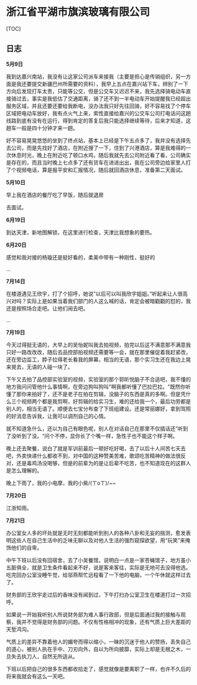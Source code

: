 # 浙江省平湖市旗滨玻璃有限公司

[TOC]

## 日志

**5月9日**

我到达嘉兴南站，我没有让这家公司派车来接我（主要是担心是传销组织，另一方面是我还要提交新疆巴州所需要的资料），我早上五点在嘉兴站下车，辨别了一下方向后发现打车太贵，只能等公交，但是公交车又迟迟不来，我先选择骑电动车直接骑过去，事实是我低估了交通距离，骑了还不到一半电动车开始提醒我已经超出服务区域，并且还要还要给我断电，没办法我只好先往回骑，好不容易找了个停车区域把电动车放好，我有点火气上来，索性直接给嘉兴的公交车公司打电话问这趟线路到底有没有在运行，得到肯定的答复后我只能选择继续等待，后来才知道，这趟车一般是四十分钟才来一趟。

好不容易晃晃悠悠的坐到了终点站，基本上已经是下午五点多了，我并没有选择先去公司，而是先找好了酒店，在附近搜了一下，住到了兴港酒店，算是我难得的一次休息时光，晚上在附近吃了顿口水鸡，随后我就先去公司附近看了看，公司确实是存在的，而且当时晚上七点多了还有货车在进进出出，我在公司旁边给家里人打了个视频电话，算是报平安和汇报情况，随后就回酒店休息，准备第二天面试。

**5月10日**

早上我在酒店的餐厅吃了早饭，随后就退房

去面试。

**6月19日**

到达天津，新地图解锁，在这里进行检查，天津比我想象的要热。

**6月20日**

感觉和我对接的杨璇还是挺好看的，柔美中带有一种刚性，挺好的

...

**7月14日**

在楼道遇见王欣宇，打了个招呼，她说”以后可以叫我欣宇姐姐。”听起来让人很高兴对吗？实际上是如果当着我们部门的人这么喊的话，肯定会被暗戳戳的怼的，我还是按照场合走吧。让他们闹去吧。

...

**7月19日**

今天过得挺无语的，大早上的吴怡妮叫我去拍视频，拍完以后这不满意那不满意我只好一路改改改，随后去品控部拍视频还需要等一会，就在那里催促着我赶紧改，还在旁边监工，脖子拉得老长看我的屏幕，相当的无语，那个实习生还在我边上晃来晃去，无语的人碰一块了。

下午又去拍了品控部实验室的视频，实验室的那个郭昕悦脑子不合适吧，我不懂的地方我问问管他什么事情啊，在旁边狗叫狗叫"啊我都听懂了巴拉巴拉。"既然你听懂了那你来拍好了，还不是老子在拍在剪辑，没脑子的东西是真的多啊。但是凭什么三个视频两个都是我剪啊，好剪辑的给实习生，难的还给我一个，最后功劳都是别人的，相当无语了。顺便去七宝分布查了下班组建设。还是常丽娜好，拿到驾照的好消息告诉我，让我可以调剂自己的心情。

就不知道急什么，还以为自己有眼色呢，别人在对话自己在那里不仅插话还”听到了没听到了没。“问个不停，显你长了个嘴一样，急性子也不能这个样子啊。

晚上还去聚餐，说白了就是军训前最后一顿好吃好喝，去了以后十人间苦七天去吧，外卖快递什么都收不到，对中国的这种赞美苦难，歌颂吃苦精神的做法很反对，还是毒鸡汤没喝够，但是的前辈为的是让后辈不吃苦，也不知道现在的这群人是怎么理解的。

晚上下雨了，我的小电摩，我的小紫/(ㄒoㄒ)/~~

**7月20日**

江浙知雨。

**7月21日**

办公室女人多的坏处就是无时无刻都能听到别人的各种八卦和无妄的揣测，愈发表明这些人在自己生活中的乏味无聊以及对他人生活的强烈窥探欲望，用“玩笑”来掩饰他们的自卑。

中午下班以后没有回宿舍，去了小吴餐馆，说明白一点是一家苍蝇馆子，地方虽小五脏俱全，就是卫生条件看起来不好，说是客来客往，实际是无地可去没得他选。吃完回办公室没睡午觉，给邬燕帮忙远程看了一下他的电脑，一个午休就这样过去了。

财务部的王欣宇走过后的香味没有闻到过，下午打扫办公室卫生在楼道打过一次招呼。

如果说一开始我听别人所说财务部为难人事行政部，但是后面通过我的接触与观察，我并不觉得是财务部的问题。不仅有性格相冲的现象，还有气质上巨大差距的天堑鸿沟。

气质上的差异不靠着他人的媚夸而得以缩小，一昧的沉迷于他人的赞扬，丢失自己的道心，被别人执在手中、刀刃向外，自以为所向披靡，实际上却是无根之木，一旦失去执刀人，自然无所适从。

下班以后把自己的很多东西都收拾走了，感觉就像是要离职了一样，也许不久后的将来我就会有这么一天吧。
